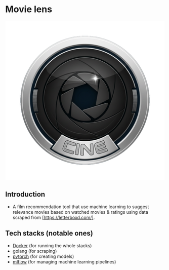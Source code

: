# Movie lens

![](./assets/icon.png)

## Introduction

- A film recommendation tool that use machine learning to suggest relevance movies based on watched movies & ratings using data scraped from [https://letterboxd.com/].

## Tech stacks (notable ones)
- [Docker](https://www.docker.com/) (for running the whole stacks)
- golang (for scraping)
- [pytorch](https://pytorch.org/) (for creating models)
- [mlflow](https://mlflow.org/) (for managing machine learning pipelines)

